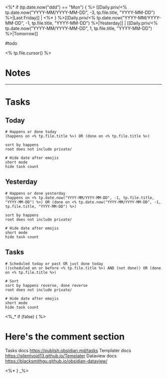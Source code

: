 <%* if (tp.date.now("ddd") == "Mon") { %>
[[Daily.priv/<% tp.date.now("YYYY-MM/YYYY-MM-DD", -3, tp.file.title, "YYYY-MM-DD") %>|Last Friday]] | <%* } %>[[Daily.priv/<% tp.date.now("YYYY-MM/YYYY-MM-DD", -1, tp.file.title, "YYYY-MM-DD") %>|Yesterday]] | [[Daily.priv/<% tp.date.now("YYYY-MM/YYYY-MM-DD", 1, tp.file.title, "YYYY-MM-DD") %>|Tomorrow]]

#todo

<% tp.file.cursor() %>

# Notes

---
# Tasks
## Today
```<%* if (tp.file.title != "daily") { %>tasks<%* } %>
# Happens or done today
(happens on <% tp.file.title %>) OR (done on <% tp.file.title %>)

sort by happens
root does not include private/

# Hide date after emojis
short mode
hide task count
```

## Yesterday

```<%* if (tp.file.title != "daily") { %>tasks<%* } %>
# Happens or done yesterday
(happens on <% tp.date.now("YYYY-MM/YYYY-MM-DD", -1, tp.file.title, "YYYY-MM-DD") %>) OR (done on <% tp.date.now("YYYY-MM/YYYY-MM-DD", -1, tp.file.title, "YYYY-MM-DD") %>)

sort by happens
root does not include private/

# Hide date after emojis
short mode
hide task count
```

## Tasks
```<%* if (tp.file.title != "daily") { %>tasks<%* } %>
# Scheduled today or past OR just done today
((scheduled on or before <% tp.file.title %>) AND (not done)) OR (done on <% tp.file.title %>)

# Sort
sort by happens reverse, done reverse
root does not include private/

# Hide date after emojis
short mode
hide task count
```

<%_* if (false) { %>
# Here's the comment section

Tasks docs https://publish.obsidian.md/tasks
Templater docs https://silentvoid13.github.io/Templater
Dataview docs https://blacksmithgu.github.io/obsidian-dataview/

<%* } _%>